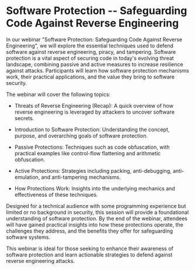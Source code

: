# Software Protection -- Safeguarding Code Against Reverse Engineering

In our webinar "Software Protection: Safeguarding Code Against Reverse Engineering", we will explore the essential techniques used to defend software against reverse engineering, piracy, and tampering. Software protection is a vital aspect of securing code in today's evolving threat landscape, combining passive and active measures to increase resilience against attacks. Participants will learn how software protection mechanisms work, their practical applications, and the value they bring to software security.

The webinar will cover the following topics:

* Threats of Reverse Engineering (Recap): A quick overview of how reverse engineering is leveraged by attackers to uncover software secrets.

* Introduction to Software Protection: Understanding the concept, purpose, and overarching goals of software protection.

* Passive Protections: Techniques such as code obfuscation, with practical examples like control-flow flattening and arithmetic obfuscation.

* Active Protections: Strategies including packing, anti-debugging, anti-emulation, and anti-tampering mechanisms.

* How Protections Work: Insights into the underlying mechanics and effectiveness of these techniques.

Designed for a technical audience with some programming experience but limited or no background in security, this session will provide a foundational understanding of software protection. By the end of the webinar, attendees will have gained practical insights into how these protections operate, the challenges they address, and the benefits they offer for safeguarding software systems.

This webinar is ideal for those seeking to enhance their awareness of software protection and learn actionable strategies to defend against reverse engineering attacks.